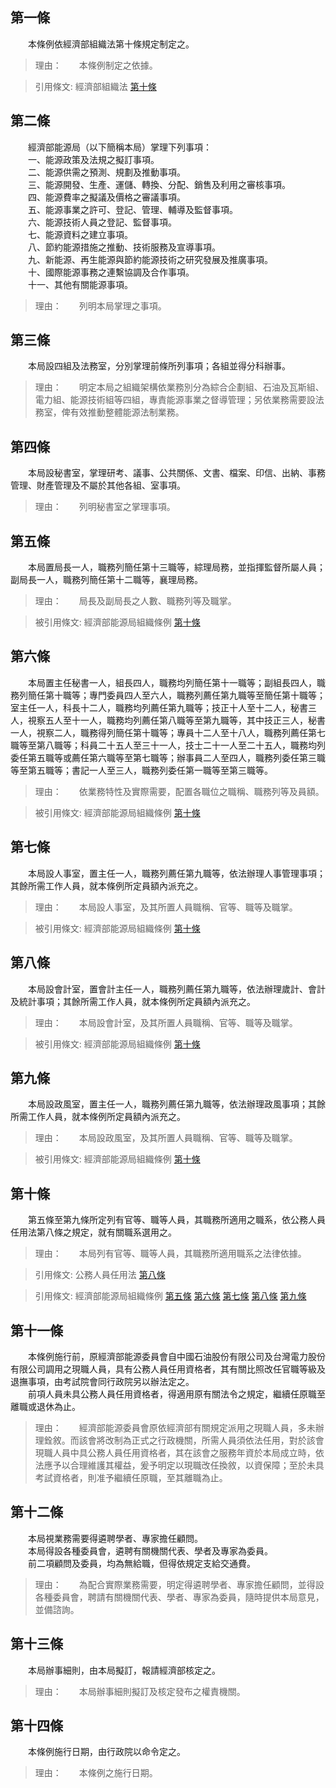 第一條 
-------
　　本條例依經濟部組織法第十條規定制定之。  
> 理由：　　本條例制定之依據。

> 引用條文: 經濟部組織法 [第十條](../../人事其他/組織編制/經濟部組織法.md#第十條-)



第二條 
-------
　　經濟部能源局（以下簡稱本局）掌理下列事項：  
　　一、能源政策及法規之擬訂事項。  
　　二、能源供需之預測、規劃及推動事項。  
　　三、能源開發、生產、運儲、轉換、分配、銷售及利用之審核事項。  
　　四、能源費率之擬議及價格之審議事項。  
　　五、能源事業之許可、登記、管理、輔導及監督事項。  
　　六、能源技術人員之登記、監督事項。  
　　七、能源資料之建立事項。  
　　八、節約能源措施之推動、技術服務及宣導事項。  
　　九、新能源、再生能源與節約能源技術之研究發展及推廣事項。  
　　十、國際能源事務之連繫協調及合作事項。  
　　十一、其他有關能源事項。  
> 理由：　　列明本局掌理之事項。



第三條 
-------
　　本局設四組及法務室，分別掌理前條所列事項；各組並得分科辦事。  
> 理由：　　明定本局之組織架構依業務別分為綜合企劃組、石油及瓦斯組、電力組、能源技術組等四組，專責能源事業之督導管理；另依業務需要設法務室，俾有效推動整體能源法制業務。



第四條 
-------
　　本局設秘書室，掌理研考、議事、公共關係、文書、檔案、印信、出納、事務管理、財產管理及不屬於其他各組、室事項。  
> 理由：　　列明秘書室之掌理事項。



第五條 
-------
　　本局置局長一人，職務列簡任第十三職等，綜理局務，並指揮監督所屬人員；副局長一人，職務列簡任第十二職等，襄理局務。  
> 理由：　　局長及副局長之人數、職務列等及職掌。

> 被引用條文: 經濟部能源局組織條例 [第十條](../../人事其他/組織編制/經濟部能源局組織條例.md#第十條-)



第六條 
-------
　　本局置主任秘書一人，組長四人，職務均列簡任第十一職等；副組長四人，職務列簡任第十職等；專門委員四人至六人，職務列薦任第九職等至簡任第十職等；室主任一人，科長十二人，職務均列薦任第九職等；技正十人至十二人，秘書三人，視察五人至十一人，職務均列薦任第八職等至第九職等，其中技正三人，秘書一人，視察二人，職務得列簡任第十職等；專員十二人至十八人，職務列薦任第七職等至第八職等；科員二十五人至三十一人，技士二十一人至二十五人，職務均列委任第五職等或薦任第六職等至第七職等；辦事員二人至四人，職務列委任第三職等至第五職等；書記一人至三人，職務列委任第一職等至第三職等。  
> 理由：　　依業務特性及實際需要，配置各職位之職稱、職務列等及員額。

> 被引用條文: 經濟部能源局組織條例 [第十條](../../人事其他/組織編制/經濟部能源局組織條例.md#第十條-)



第七條 
-------
　　本局設人事室，置主任一人，職務列薦任第九職等，依法辦理人事管理事項；其餘所需工作人員，就本條例所定員額內派充之。  
> 理由：　　本局設人事室，及其所置人員職稱、官等、職等及職掌。

> 被引用條文: 經濟部能源局組織條例 [第十條](../../人事其他/組織編制/經濟部能源局組織條例.md#第十條-)



第八條 
-------
　　本局設會計室，置會計主任一人，職務列薦任第九職等，依法辦理歲計、會計及統計事項；其餘所需工作人員，就本條例所定員額內派充之。  
> 理由：　　本局設會計室，及其所置人員職稱、官等、職等及職掌。

> 被引用條文: 經濟部能源局組織條例 [第十條](../../人事其他/組織編制/經濟部能源局組織條例.md#第十條-)



第九條 
-------
　　本局設政風室，置主任一人，職務列薦任第九職等，依法辦理政風事項；其餘所需工作人員，就本條例所定員額內派充之。  
> 理由：　　本局設政風室，及其所置人員職稱、官等、職等及職掌。

> 被引用條文: 經濟部能源局組織條例 [第十條](../../人事其他/組織編制/經濟部能源局組織條例.md#第十條-)



第十條 
-------
　　第五條至第九條所定列有官等、職等人員，其職務所適用之職系，依公務人員任用法第八條之規定，就有關職系選用之。  
> 理由：　　本局列有官等、職等人員，其職務所適用職系之法律依據。

> 引用條文: 公務人員任用法 [第八條](../../考試/任免升遷/公務人員任用法.md#第八條-職系說明書)

> 引用條文: 經濟部能源局組織條例 [第五條](../../人事其他/組織編制/經濟部能源局組織條例.md#第五條-) [第六條](../../人事其他/組織編制/經濟部能源局組織條例.md#第六條-) [第七條](../../人事其他/組織編制/經濟部能源局組織條例.md#第七條-) [第八條](../../人事其他/組織編制/經濟部能源局組織條例.md#第八條-) [第九條](../../人事其他/組織編制/經濟部能源局組織條例.md#第九條-)



第十一條 
---------
　　本條例施行前，原經濟部能源委員會自中國石油股份有限公司及台灣電力股份有限公司調用之現職人員，具有公務人員任用資格者，其有關比照改任官職等級及退撫事項，由考試院會同行政院另以辦法定之。  
　　前項人員未具公務人員任用資格者，得適用原有關法令之規定，繼續任原職至離職或退休為止。  
> 理由：　　經濟部能源委員會原依經濟部有關規定派用之現職人員，多未辦理銓敘。而該會將改制為正式之行政機關，所需人員須依法任用，對於該會現職人員中具公務人員任用資格者，其在該會之服務年資於本局成立時，依法應予以合理維護其權益，爰予明定以現職改任換敘，以資保障；至於未具考試資格者，則准予繼續任原職，至其離職為止。



第十二條 
---------
　　本局視業務需要得遴聘學者、專家擔任顧問。  
　　本局得設各種委員會，遴聘有關機關代表、學者及專家為委員。  
　　前二項顧問及委員，均為無給職，但得依規定支給交通費。  
> 理由：　　為配合實際業務需要，明定得遴聘學者、專家擔任顧問，並得設各種委員會，聘請有關機關代表、學者、專家為委員，隨時提供本局意見，並備諮詢。



第十三條 
---------
　　本局辦事細則，由本局擬訂，報請經濟部核定之。  
> 理由：　　本局辦事細則擬訂及核定發布之權責機關。



第十四條 
---------
　　本條例施行日期，由行政院以命令定之。  
> 理由：　　本條例之施行日期。